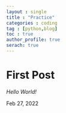 ```yaml
---
layout : single
title : "Practice"
categories : coding
tag : [python,blog]
toc : true
author_profile: true
serach: true
---
```

# First Post

<!--
<img src="https://github.com/KangMingyu0503/KangMingyu0503.github.io/blob/master/_posts/assets/images/EDC902E2-95CD-433F-B85B-6510F6D2067E_1_105_c.jpeg?raw=True"
alt="Markdown Monster icon"/>
-->
*Hello World!*


Feb 27, 2022